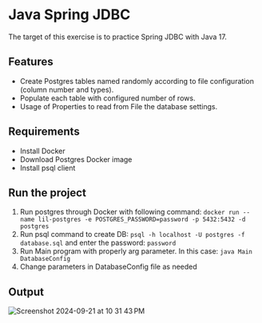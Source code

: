 # Java Spring JDBC
The target of this exercise is to practice Spring JDBC with Java 17.

## Features
- Create Postgres tables named randomly according to file configuration (column number and types).
- Populate each table with configured number of rows.
- Usage of Properties to read from File the database settings.

## Requirements
- Install Docker
- Download Postgres Docker image
- Install psql client

## Run the project
1. Run postgres through Docker with following command: `docker run --name lil-postgres -e POSTGRES_PASSWORD=password -p 5432:5432 -d postgres`
2. Run psql command to create DB: `psql -h localhost -U postgres -f database.sql` and enter the password: `password`
3. Run Main program with properly arg parameter. In this case: `java Main DatabaseConfig`
4. Change parameters in DatabaseConfig file as needed

## Output

![Screenshot 2024-09-21 at 10 31 43 PM](https://github.com/user-attachments/assets/cc0bc840-7a1b-4dc1-9e8a-ed42bed27bb5)
